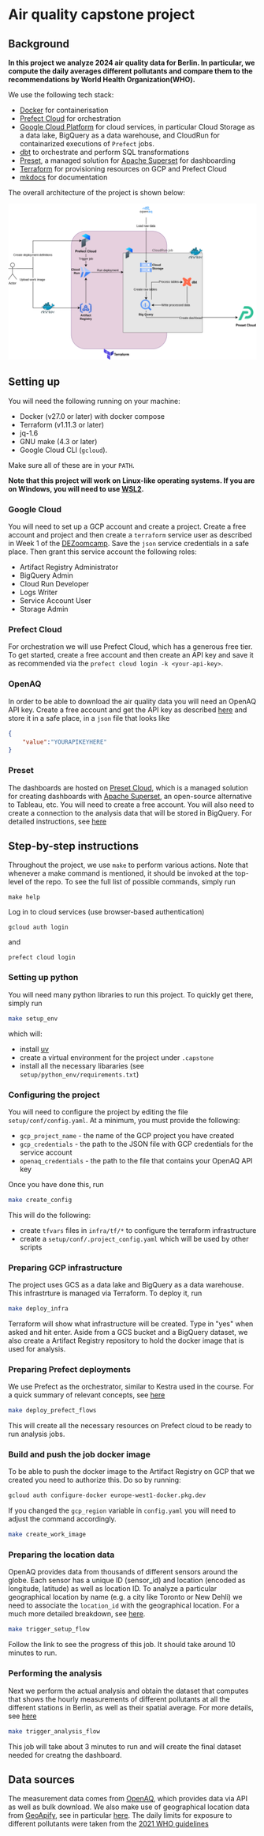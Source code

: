 
# Air quality capstone project

## Background

**In this project we analyze 2024 air quality data for Berlin. In particular, we compute the daily averages different pollutants and compare them to the recommendations by World Health Organization(WHO).**

We use the following tech stack:

- [Docker](https://www.docker.com/) for containerisation
- [Prefect Cloud](https://www.prefect.io/) for orchestration
- [Google Cloud Platform](https://cloud.google.com/) for cloud services, in particular Cloud Storage as a data lake, BigQuery as a data warehouse, and CloudRun for containarized executions of `Prefect` jobs.
- [dbt](https://www.getdbt.com/) to orchestrate and perform SQL transformations
- [Preset](https://preset.io/), a managed solution for [Apache Superset](https://superset.apache.org/) for dashboarding
- [Terraform](https://www.terraform.io/) for provisioning resources on GCP and Prefect Cloud
- [mkdocs](https://www.mkdocs.org/) for documentation

The overall architecture of the project is shown below:

![](./images/architecture.svg)

## Setting up

You will need the following running on your machine:

- Docker (v27.0 or later) with docker compose
- Terraform (v1.11.3 or later)
- jq-1.6
- GNU make (4.3 or later)
- Google Cloud CLI (`gcloud`).

Make sure all of these are in your `PATH`.

**Note that this project will work on Linux-like operating systems. If you are on Windows, you will need to use [WSL2](https://learn.microsoft.com/en-us/windows/wsl/install).**

### Google Cloud

You will need to set up a GCP account and create a project. Create a free account and project and then create a `terraform` service user as described in Week 1 of the [DEZoomcamp](https://github.com/DataTalksClub/data-engineering-zoomcamp/tree/main/01-docker-terraform#movie_camera-introduction-terraform-concepts-and-overview-a-primer). Save the `json` service credentials in a safe place. Then grant this service account the following roles:

- Artifact Registry Administrator
- BigQuery Admin
- Cloud Run Developer
- Logs Writer
- Service Account User
- Storage Admin

### Prefect Cloud

For orchestration we will use Prefect Cloud, which has a generous free tier. To get started, create a free account and then create an API key and save it as recommended via the `prefect cloud login -k <your-api-key>`.

### OpenAQ

In order to be able to download the air quality data you will need an OpenAQ API key. Create a free account and get the API key as described [here](https://docs.openaq.org/using-the-api/api-key) and store it in a safe place, in a `json` file that looks like

```json
{
    "value":"YOURAPIKEYHERE"
}
```

### Preset

The dashboards are hosted on [Preset Cloud](https://preset.io/), which is a managed solution for creating dashboards with [Apache Superset](https://superset.apache.org/), an open-source alternative to Tableau, etc. You will need to create a free account. You will also need to create a connection to the analysis data that will be stored in BigQuery. For detailed instructions, see [here](https://docs.preset.io/docs/big-query-database)

## Step-by-step instructions

Throughout the project,  we use `make` to perform various actions. Note that whenever a make command is mentioned, it should be invoked at the top-level of the repo. To see the full list of possible commands, simply run

```
make help
```

Log in to cloud services (use browser-based authentication)

```
gcloud auth login
```

and

```
prefect cloud login
```

### Setting up python

You will need many python libraries to run this project. To quickly get there, simply run

```bash
make setup_env
```

which will:

- install [uv](https://github.com/astral-sh/uv)
- create a virtual environment for the project under `.capstone`
- install all the necessary libararies (see `setup/python_env/requirements.txt`)

### Configuring the project

You will need to configure the project by editing the file `setup/conf/config.yaml`. At a minimum, you must provide the following:

- `gcp_project_name` - the name of the GCP project you have created
- `gcp_credentials` - the path to the JSON file with GCP credentials for the service account
- `openaq_credentials` - the path to the file that contains your OpenAQ API key

Once you have done this, run

```bash
make create_config
```

This will do the following:

- create `tfvars` files in `infra/tf/*` to configure the terraform infrastructure
- create a `setup/conf/.project_config.yaml` which will be used by other scripts

### Preparing GCP infrastructure

The project uses GCS as a data lake and BigQuery as a data warehouse. This infrastrture is managed via Terraform. To deploy it,
run

```bash
make deploy_infra
```

Terraform will show what infrastructure will be created. Type in "yes" when asked and hit enter.
Aside from a GCS bucket and a BigQuery dataset, we also create a Artifact Registry repository to hold the docker image that is used for analysis.

### Preparing Prefect deployments

We use Prefect as the orchestrator, similar to Kestra used in the course. For a quick summary of relevant concepts, see [here](prefect.md)

```bash
make deploy_prefect_flows
```

This will create all the necessary resources on Prefect cloud to be ready to run analysis jobs.

### Build and push the job docker image

To be able to push the docker image to the Artifact Registry on GCP that we created you need to authorize this. Do so by running:

```bash
gcloud auth configure-docker europe-west1-docker.pkg.dev
```

If you changed the `gcp_region` variable in `config.yaml` you will need to adjust the command accordingly.

```bash
make create_work_image
```

### Preparing the location data

OpenAQ provides data from thousands of different sensors around the globe. Each sensor has a unique ID (sensor_id) and location (encoded as longitude, latitude) as well as location ID. To analyze a particular geographical location by name (e.g. a city like Toronto or New Dehli) we need to associate the `location_id` with the geographical location. For a much more detailed breakdown, see [here](location_data_deployment.md).

```bash
make trigger_setup_flow
```

Follow the link to see the progress of this job. It should take around 10 minutes to run.

### Performing the analysis

Next we perform the actual analysis and obtain the dataset that computes that shows the hourly measurements of different pollutants at all the different stations in Berlin, as well as their spatial average. For more details, see [here]()

```bash
make trigger_analysis_flow
```

This job will take about 3 minutes to run and will create the final dataset needed for creatng the dashboard.

## Data sources

The measurement data comes from [OpenAQ](https://openaq.org/), which provides data via API as well as bulk download. We also make use of geographical location data from [GeoApify](https://www.geoapify.com/), see in particular [here](https://www.geoapify.com/download-all-the-cities-towns-villages/). The daily limits for exposure to different pollutants were taken from the [2021 WHO guidelines](https://www.who.int/news-room/feature-stories/detail/what-are-the-who-air-quality-guidelines)
